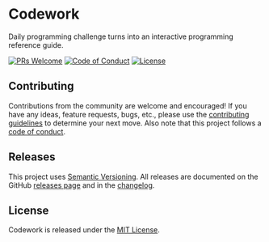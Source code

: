 # Codework

Daily programming challenge turns into an interactive programming reference guide.

[![PRs Welcome](https://img.shields.io/badge/PRs-welcome-brightgreen.svg?style=flat-square)](CONTRIBUTING.md)
[![Code of Conduct](https://img.shields.io/badge/code%20of-conduct-ff69b4.svg?style=flat-square-badge)](CODE_OF_CONDUCT.md)
[![License](https://img.shields.io/github/license/mashape/apistatus.svg?style=flat-square)](LICENSE)

## Contributing

Contributions from the community are welcome and encouraged! If you have any ideas, feature requests, bugs, etc., please use the [contributing guidelines](CONTRIBUTING.md) to determine your next move. Also note that this project follows a [code of conduct](CODE_OF_CONDUCT.md).

## Releases

This project uses [Semantic Versioning](http://semver.org/). All releases are documented on the GitHub [releases page](https://github.com/mariehooper/codework/releases) and in the [changelog](CHANGELOG.md).

## License

Codework is released under the [MIT License](LICENSE).
